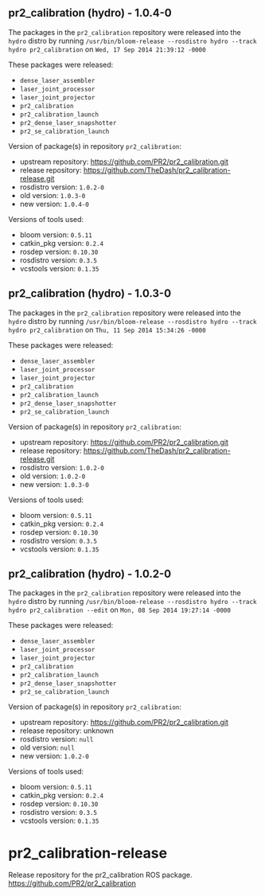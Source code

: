 ## pr2_calibration (hydro) - 1.0.4-0

The packages in the `pr2_calibration` repository were released into the `hydro` distro by running `/usr/bin/bloom-release --rosdistro hydro --track hydro pr2_calibration` on `Wed, 17 Sep 2014 21:39:12 -0000`

These packages were released:
- `dense_laser_assembler`
- `laser_joint_processor`
- `laser_joint_projector`
- `pr2_calibration`
- `pr2_calibration_launch`
- `pr2_dense_laser_snapshotter`
- `pr2_se_calibration_launch`

Version of package(s) in repository `pr2_calibration`:
- upstream repository: https://github.com/PR2/pr2_calibration.git
- release repository: https://github.com/TheDash/pr2_calibration-release.git
- rosdistro version: `1.0.2-0`
- old version: `1.0.3-0`
- new version: `1.0.4-0`

Versions of tools used:
- bloom version: `0.5.11`
- catkin_pkg version: `0.2.4`
- rosdep version: `0.10.30`
- rosdistro version: `0.3.5`
- vcstools version: `0.1.35`


## pr2_calibration (hydro) - 1.0.3-0

The packages in the `pr2_calibration` repository were released into the `hydro` distro by running `/usr/bin/bloom-release --rosdistro hydro --track hydro pr2_calibration` on `Thu, 11 Sep 2014 15:34:26 -0000`

These packages were released:
- `dense_laser_assembler`
- `laser_joint_processor`
- `laser_joint_projector`
- `pr2_calibration`
- `pr2_calibration_launch`
- `pr2_dense_laser_snapshotter`
- `pr2_se_calibration_launch`

Version of package(s) in repository `pr2_calibration`:
- upstream repository: https://github.com/PR2/pr2_calibration.git
- release repository: https://github.com/TheDash/pr2_calibration-release.git
- rosdistro version: `1.0.2-0`
- old version: `1.0.2-0`
- new version: `1.0.3-0`

Versions of tools used:
- bloom version: `0.5.11`
- catkin_pkg version: `0.2.4`
- rosdep version: `0.10.30`
- rosdistro version: `0.3.5`
- vcstools version: `0.1.35`


## pr2_calibration (hydro) - 1.0.2-0

The packages in the `pr2_calibration` repository were released into the `hydro` distro by running `/usr/bin/bloom-release --rosdistro hydro --track hydro pr2_calibration --edit` on `Mon, 08 Sep 2014 19:27:14 -0000`

These packages were released:
- `dense_laser_assembler`
- `laser_joint_processor`
- `laser_joint_projector`
- `pr2_calibration`
- `pr2_calibration_launch`
- `pr2_dense_laser_snapshotter`
- `pr2_se_calibration_launch`

Version of package(s) in repository `pr2_calibration`:
- upstream repository: https://github.com/PR2/pr2_calibration.git
- release repository: unknown
- rosdistro version: `null`
- old version: `null`
- new version: `1.0.2-0`

Versions of tools used:
- bloom version: `0.5.11`
- catkin_pkg version: `0.2.4`
- rosdep version: `0.10.30`
- rosdistro version: `0.3.5`
- vcstools version: `0.1.35`


pr2_calibration-release
=======================

Release repository for the pr2_calibration ROS package. https://github.com/PR2/pr2_calibration
